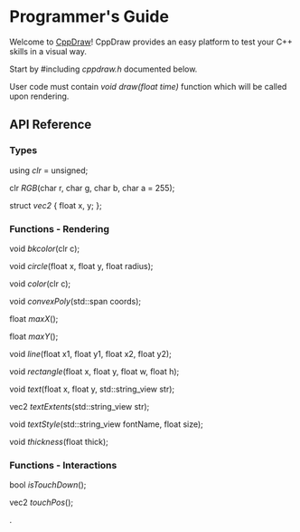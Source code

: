 # Programmer's Guide

Welcome to [CppDraw](https://github.com/tpecholt/cppdraw)! CppDraw provides an easy platform to test your C++ skills in a visual way.

Start by #including *cppdraw.h* documented below.

User code must contain *void draw(float time)* function which will be called upon rendering.

## API Reference

### Types

using *clr* = unsigned;

clr *RGB*(char r, char g, char b, char a = 255);

struct *vec2* { 
   float x, y; 
};

### Functions - Rendering

void *bkcolor*(clr c);

void *circle*(float x, float y, float radius);

void *color*(clr c);

void *convexPoly*(std::span<vec2> coords);

float *maxX*();

float *maxY*();

void *line*(float x1, float y1, float x2, float y2);

void *rectangle*(float x, float y, float w, float h);

void *text*(float x, float y, std::string_view str);

vec2 *textExtents*(std::string_view str);

void *textStyle*(std::string_view fontName, float size);

void *thickness*(float thick);

### Functions - Interactions

bool *isTouchDown*();

vec2 *touchPos*();

.